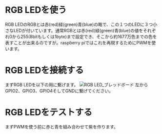 # RGB LEDを使う
RGB LEDのRGBとは赤(red)緑(green)青(blue)の略で、この１つのLEDに３つ小さなLEDが付いています。通常RGBとは赤(red)緑(green)青(blue)の値をそれぞれ0から255(8bitもしくは1byte)まで設定でき、そこから約1677万色までの色を表すことが出来るのですが。raspberry piではこれを再現するためにPWMを使います。
# RGB LEDを接続する
まずRGB LEDを以下の用に繋げます。
![RGB LED_ブレッドボード](https://user-images.githubusercontent.com/81986311/216890125-45dff2c0-d047-40a3-9642-8af00716ac48.png)
左からGPIO2、GPIO3、GPIO4そしてGNDに繋げてください。
# RGB LEDをテストする
まずPWMを使う前に赤と青を組み合わせて紫を作ります。
